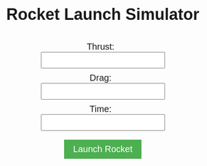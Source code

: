 <html>
<head>
  <meta charset="UTF-8">
  <title>Rocket Launch Simulator</title>
  <meta name="viewport" content="width=device-width, initial-scale=1.0">
  <style>
    body {
      font-family: Arial, sans-serif;
      margin: 0;
      padding: 0;
    }
    h1 {
      font-size: 36px;
      text-align: center;
    }
    #game-container {
      display: flex;
      flex-direction: column;
      align-items: center;
      margin-top: 40px;
    }
        #game-form {
      display: flex;
      flex-direction: column;
      align-items: center;
      margin-bottom: 20px;
    }
    label {
      font-size: 20px;
      margin-right: 10px;
    }
    input {
      font-size: 20px;
      margin-bottom: 10px;
      padding: 5px;
    }
    button {
      font-size: 20px;
      padding: 10px 20px;
      background-color: #4CAF50;
      color: white;
      border: none;
      cursor: pointer;
      margin-top: 10px;
    }
    button:hover {
      background-color: #3e8e41;
    }
    #result-container {
      display: none;
      text-align: center;
    }
    #canvas-container {
      margin-top: 20px;
    }
    #success-animation,
    #failure-animation {
      display: none;
      text-align: center;
    }
    .success,
    .failure {
      font-size: 24px;
    }
        @keyframes fadeIn {
      0% {
        opacity: 0;
      }
      100% {
        opacity: 1;
      }
    }
    @keyframes slideUp {
      0% {
        transform: translateY(200px);
        opacity: 0;
      }
      100% {
        transform: translateY(0);
        opacity: 1;
      }
    }
</style>
</head>
<body>
  <h1>Rocket Launch Simulator</h1>
  <div id="game-container">
    <form id="game-form">
      <label for="thrust">Thrust:</label>
      <input type="number" id="thrust" name="thrust" required>
      <label for="drag">Drag:</label>
      <input type="number" id="drag" name="drag" required>
      <label for="time">Time:</label>
      <input type="number" id="time" name="time" required>
      <button type="submit">Launch Rocket</button>
    </form>
    <div id="result-container">
      <h2>Result:</h2>
      <p id="velocity"></p>
      <p id="altitude"></p>
      <div id="canvas-container">
        <canvas id="canvas" width="800" height="600"></canvas>
      </div>
      <div id="success-animation">
        <p class="success">Success! The rocket reached outer space.</p>
      </div>
      <div id="failure-animation">
        <p class="failure">Failure! The rocket did not reach outer space.</p>
      </div>
    </div>
  </div>

  <script>
    const form = document.getElementById('game-form'); 
    const resultContainer = document.getElementById('result-container');
    const velocityElement = document.getElementById('velocity');
    const altitudeElement = document.getElementById('altitude');
    const successAnimation = document.getElementById('success-animation');
    const failureAnimation = document.getElementById('failure-animation');
    const canvas = document.getElementById("canvas");
    const ctx = canvas.getContext("2d");

    const spaceGradient = ctx.createLinearGradient(0, 0, 0, canvas.height);
    spaceGradient.addColorStop(0, 'black');
    spaceGradient.addColorStop(1, 'navy');

    // Wait for the background to load before starting the animation
    window.addEventListener('load', function()) {
    // Draw background
    ctx.fillStyle = spaceGradient;
    ctx.fillRect(0, 0, canvas.width, canvas.height);

    // Start animation
    rocketImages.success1.onload = function() {
        drawRocket(380, rocketImages.success1);
    };
    rocketImages.success2.onload = function() {
        // Don't draw the rocket here since it's used in animateRocket()
        // drawRocket(380, rocketImages.success2);
    };
    rocketImages.success3.onload = function() {
        // Don't draw the rocket here since it's used in animateRocket()
        // drawRocket(380, rocketImages.success3);
    };
    rocketImages.failure.onload = function() {
        // Don't draw the rocket here since it's used in animateRocket()
        // drawRocket(380, rocketImages.failure);
    };
    };

    form.addEventListener('submit', (e) => {
      e.preventDefault();

      const thrust = parseFloat(document.getElementById('thrust').value);
      const drag = parseFloat(document.getElementById('drag').value);
      const time = parseFloat(document.getElementById('time').value);

      const data = {
        thrust: thrust,
        drag: drag,
        time: time
      };

      // Send a POST request to the Flask API
      fetch('https://ctrpe.duckdns.org/api/rocket/game', {
          method: 'POST',
          mode: 'cors',
          headers: {
            'Content-Type': 'application/json'
          },
          body: JSON.stringify(data)
        })
        .then(response => response.json())
        .then(result => {
          // Update the game interface with the result
          velocityElement.textContent = `Velocity: ${result.velocity} m/s`;
          altitudeElement.textContent = `Altitude: ${result.altitude} m`;
          resultContainer.style.display = 'block';

          // Show success or failure animation based on the altitude
          if (result.altitude >= 100000) {
            successAnimation.style.display = 'block';
            successAnimation.style.animationName = 'fadeIn';
            successAnimation.style.opacity = 1;
            successAnimation.style.animationDuration = '4s';
            successAnimation.style.animationFillMode = 'forwards';
            successAnimation.style.animationTimingFunction = 'ease-in-out';
            
            // Start success animation
            animateRocket(380, 'success');
          } else {
            failureAnimation.style.display = 'block';
            failureAnimation.style.animationName = 'slideUp';
            failureAnimation.style.transform = 'translateY(0)';
            failureAnimation.style.opacity = 1;
            failureAnimation.style.animationDuration = '2s';
            failureAnimation.style.animationFillMode = 'forwards';
            failureAnimation.style.animationTimingFunction = 'ease-in-out';

            // Start failure animation
            animateRocket(380, 'failure');
          }
        })
        .catch(error => console.error('Error:', error));
    });

    let rocketImages = {
      success1: new Image(),
      success2: new Image(),
      success3: new Image(),
      failure: new Image()
    };
    rocketImages.success1.src = 'rocket-success1.png';
    rocketImages.success2.src = 'rocket-success2.png';
    rocketImages.success3.src = 'rocket-success3.png';
    rocketImages.failure.src = 'rocket-failure.png';

    document.addEventListener('DOMContentLoaded', function() {
      rocketImages.success1.onload = function() {
        drawRocket(380, rocketImages.success1);
      };
      rocketImages.success2.onload = function() {
        // Don't draw the rocket here since it's used in animateRocket()
        // drawRocket(380, rocketImages.success2);
      };
      rocketImages.success3.onload = function() {
        // Don't draw the rocket here since it's used in animateRocket()
        // drawRocket(380, rocketImages.success3);
      };
      rocketImages.failure.onload = function() {
        // Don't draw the rocket here since it's used in animateRocket()
        // drawRocket(380, rocketImages.failure);
      };
    });

    function drawRocket(yPos, rocketImage) {
      ctx.clearRect(0, 0, canvas.width, canvas.height);
      ctx.drawImage(rocketImage, 180, yPos, 40, 80);
    }
    function animateRocket(yPos, animationType) {
      let frame = 0;
      let rocketImage;
      let smokeImage = new Image();
      smokeImage.src = "smoke.png";

      if (animationType === 'success') {
        rocketImage = rocketImages.success1;
      } else {
        rocketImage = rocketImages.failure;
      }

    function animateOneFrame() {
        ctx.clearRect(0, 0, canvas.width, canvas.height);
        drawRocket(yPos, rocketImage);

        // Draw the smoke trail for the failure animation
        if (animationType === 'failure') {
          let smokeX = 195;
          ctx.drawImage(smokeImage, smokeX, yPos + 80, 20, 20);
          smokeX += Math.random() * 20 - 10;
        }

        frame++;
        yPos -= 2;

        if (animationType === 'success') {
          if (frame < 60) {
            rocketImage = rocketImages.success1;
          } else if (frame < 90) {
            rocketImage = rocketImages.success2;
          } else if (frame < 120) {
            rocketImage = rocketImages.success3;
          } else {
            console.log("Animation completed");
          }
        }

        if (frame < 120) {
          window.requestAnimationFrame(animateOneFrame);
        } else {
          console.log("Animation completed");
        }
      }
      animateOneFrame();
    }
  </script>
</body>